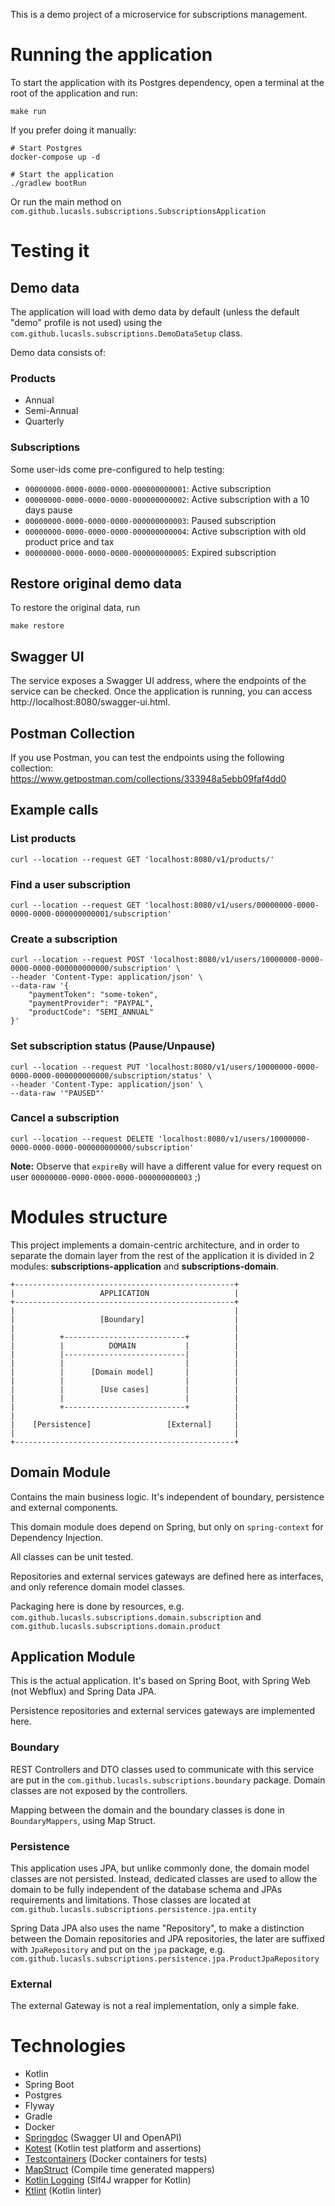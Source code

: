 This is a demo project of a microservice for subscriptions management.

# Running the application

To start the application with its Postgres dependency, open a terminal at the root of the application and run:

```shell
make run
```

If you prefer doing it manually:

```shell
# Start Postgres
docker-compose up -d

# Start the application
./gradlew bootRun
```

Or run the main method on `com.github.lucasls.subscriptions.SubscriptionsApplication`

# Testing it

## Demo data

The application will load with demo data by default (unless the default "demo" profile is not used) using
the `com.github.lucasls.subscriptions.DemoDataSetup` class.

Demo data consists of:

### Products

- Annual
- Semi-Annual
- Quarterly

### Subscriptions

Some user-ids come pre-configured to help testing:

- `00000000-0000-0000-0000-000000000001`: Active subscription
- `00000000-0000-0000-0000-000000000002`: Active subscription with a 10 days pause
- `00000000-0000-0000-0000-000000000003`: Paused subscription
- `00000000-0000-0000-0000-000000000004`: Active subscription with old product price and tax
- `00000000-0000-0000-0000-000000000005`: Expired subscription

## Restore original demo data

To restore the original data, run

```shell
make restore
```

## Swagger UI

The service exposes a Swagger UI address, where the endpoints of the service can be checked. Once the application is
running, you can access http://localhost:8080/swagger-ui.html.

## Postman Collection

If you use Postman, you can test the endpoints using the following collection:
https://www.getpostman.com/collections/333948a5ebb09faf4dd0

## Example calls

### List products

```shell
curl --location --request GET 'localhost:8080/v1/products/'
```

### Find a user subscription

```shell
curl --location --request GET 'localhost:8080/v1/users/00000000-0000-0000-0000-000000000001/subscription'
```

### Create a subscription

```shell
curl --location --request POST 'localhost:8080/v1/users/10000000-0000-0000-0000-000000000000/subscription' \
--header 'Content-Type: application/json' \
--data-raw '{
    "paymentToken": "some-token",
    "paymentProvider": "PAYPAL",
    "productCode": "SEMI_ANNUAL"
}'
```

### Set subscription status (Pause/Unpause)

````shell
curl --location --request PUT 'localhost:8080/v1/users/10000000-0000-0000-0000-000000000000/subscription/status' \
--header 'Content-Type: application/json' \
--data-raw '"PAUSED"'
````

### Cancel a subscription

```shell
curl --location --request DELETE 'localhost:8080/v1/users/10000000-0000-0000-0000-000000000000/subscription'
```

**Note:** Observe that `expireBy` will have a different value for every request on
user `00000000-0000-0000-0000-000000000003` ;)

# Modules structure

This project implements a domain-centric architecture, and in order to separate the domain layer from the rest of the
application it is divided in 2 modules: **subscriptions-application** and **subscriptions-domain**.

```
+-------------------------------------------------+
|                   APPLICATION                   |
+-------------------------------------------------+
|                                                 |
|                   [Boundary]                    |
|                                                 |
|          +---------------------------+          |
|          |          DOMAIN           |          |
|          |---------------------------|          |
|          |                           |          |
|          |      [Domain model]       |          |
|          |                           |          |
|          |        [Use cases]        |          |
|          |                           |          |
|          +---------------------------+          |
|                                                 |
|    [Persistence]                 [External]     |
|                                                 |
+-------------------------------------------------+
```

## Domain Module

Contains the main business logic. It's independent of boundary, persistence and external components.

This domain module does depend on Spring, but only on `spring-context` for Dependency Injection.

All classes can be unit tested.

Repositories and external services gateways are defined here as interfaces, and only reference domain model classes.

Packaging here is done by resources, e.g. `com.github.lucasls.subscriptions.domain.subscription` and
`com.github.lucasls.subscriptions.domain.product`

## Application Module

This is the actual application. It's based on Spring Boot, with Spring Web (not Webflux) and Spring Data JPA.

Persistence repositories and external services gateways are implemented here.

### Boundary

REST Controllers and DTO classes used to communicate with this service are put in the
`com.github.lucasls.subscriptions.boundary` package. Domain classes are not exposed by the controllers.

Mapping between the domain and the boundary classes is done in `BoundaryMappers`, using Map Struct.

### Persistence

This application uses JPA, but unlike commonly done, the domain model classes are not persisted. Instead, dedicated
classes are used to allow the domain to be fully independent of the database schema and JPAs requirements and
limitations. Those classes are located at `com.github.lucasls.subscriptions.persistence.jpa.entity`

Spring Data JPA also uses the name "Repository", to make a distinction between the Domain repositories and JPA
repositories, the later are suffixed with `JpaRepository` and put on the `jpa` package,
e.g. `com.github.lucasls.subscriptions.persistence.jpa.ProductJpaRepository`

### External

The external Gateway is not a real implementation, only a simple fake.

# Technologies

- Kotlin
- Spring Boot
- Postgres
- Flyway
- Gradle
- Docker
- [Springdoc](https://springdoc.org/) (Swagger UI and OpenAPI)
- [Kotest](https://kotest.io/) (Kotlin test platform and assertions)
- [Testcontainers](https://www.testcontainers.org/) (Docker containers for tests)
- [MapStruct](https://mapstruct.org/) (Compile time generated mappers)
- [Kotlin Logging](https://github.com/MicroUtils/kotlin-logging) (Slf4J wrapper for Kotlin)
- [Ktlint](https://github.com/pinterest/ktlint) (Kotlin linter)